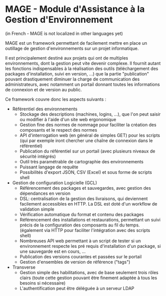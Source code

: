 MAGE - Module d'Assistance à la Gestion d'Environnement
============================================================

(in French - MAGE is not localized in other languages yet)

MAGE est un framework permettant de facilement mettre en place un outillage de gestion d'environnements sur un projet informatique. 

Il est principalement destiné aux projets qui ont de multiples environnements, dont la gestion peut vite devenir complexe. Il fournit autant les fonctions indispensables à la réalisation des outils (téléchargement des packages d'installation, suivi en version, ...) que la partie "publication" pouvant drastiquement diminuer la charge de communication des administrateurs, avec notamment un portail donnant toutes les informations de connexion et de version au public.

Ce framework couvre donc les aspects suivants :

* Référentiel des environnements
	* Stockage des descriptions (machines, logins, ...), que l'on peut saisir ou modifier à l'aide d'un site web ergonomique
    * Gestion fine des normes de nommage pour faciliter la création des composants et le respect des normes
	* API d'interrogation web (en général de simples GET) pour les scripts (qui par exemple iront chercher une chaîne de connexion dans le référentiel)
	* Publication du référentiel sur un portail (avec plusieurs niveaux de sécurité intégrés)
    * Outil très paramétrable de cartographie des environnements 
    * Puissant langage de requête
    * Possibilités d'export JSON, CSV (Excel) et sous forme de scripts shell
* Gestion de configuration Logicielle (GCL)
	* Référencement des packages et sauvegardes, avec gestion des dépendances en version
    * DSL: centralisation de la gestion des livraisons, qui deviennent facilement accessibles en HTTP. La DSL est doté d'un workflow de validation simple
    * Vérification automatique du format et contenu des packages
	* Référencement des installations et restaurations, permettant un suivi précis de la configuration des composants au fil du temps. (également via HTTP pour faciliter l'intégration avec des scripts shell)
    * Nombreuses API web permettant à un script de tester si un environnement respecte les pré requis d'installation d'un package, si une sauvegarde est en cours, ...
	* Publication des versions courantes et passées sur le portail
    * Gestion d'ensembles de version de référence ("tags")
* Transverse
    * Gestion simple des habilitations, avec de base seulement trois rôles clairs (toute cette gestion pouvant être finement adaptée à tous les besoins si nécessaire)
    * L'authentification peut être déléguée à un serveur LDAP
